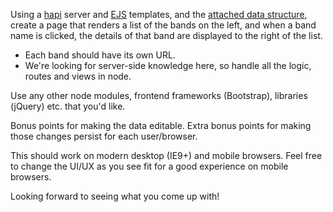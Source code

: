 Using a [hapi](https://github.com/spumko/hapi) server and [EJS](https://github.com/visionmedia/ejs) templates, and the [attached data structure](./bands.json), create a page that renders a list of the bands on the left, and when a band name is clicked, the details of that band are displayed to the right of the list.

 * Each band should have its own URL.
 * We're looking for server-side knowledge here, so handle all the logic, routes and views in node.

Use any other node modules, frontend frameworks (Bootstrap), libraries (jQuery) etc. that you'd like.

Bonus points for making the data editable. Extra bonus points for making those changes persist for each user/browser.

This should work on modern desktop (IE9+) and mobile browsers. Feel free to change the UI/UX as you see fit for a good experience on mobile browsers.

Looking forward to seeing what you come up with!

